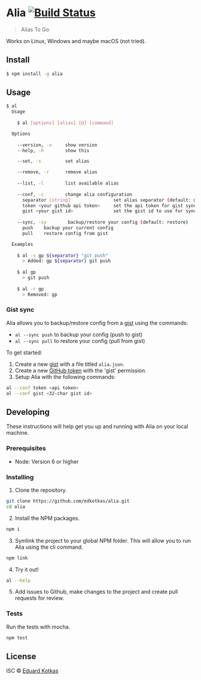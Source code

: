 # Alia [![Build Status](https://travis-ci.org/edkotkas/alia.svg?branch=master)](https://travis-ci.org/edkotkas/alia)

> Alias To Go

Works on Linux, Windows and maybe macOS (not tried).

## Install

```bash
$ npm install -g alia
```

## Usage

```bash
$ al
  Usage
  
    $ al [options] [alias] [@] [command]

  Options
  
    --version, -v     show version
    --help, -h        show this

    --set, -s         set alias 

    --remove, -r      remove alias
    
    --list, -l        list available alias
    
    --conf, -c        change alia configuration
      separator [string]                set alias separator (default: @)   
      token <your github api token>     set the api token for gist sync
      gist <your gist id>               set the gist id to use for sync
      
    --sync, -sy        backup/restore your config (default: restore)
      push    backup your current config
      pull    restore config from gist

  Examples
  
    $ al -s gp ${separator} "git push"
      > Added: gp ${separator} git push
      
    $ al gp
      > git push
      
    $ al -r gp
      > Removed: gp
```

### Gist sync

Alia allows you to backup/restore config from a [gist](http://gist.github.com) using the commands:

- `al --sync push` to backup your config (push to gist)
- `al --sync pull` to restore your config (pull from gist)

To get started:

1. Create a new [gist](http://gist.github.com) with a file titled `alia.json`.
2. Create a new [GitHub token](https://github.com/settings/tokens) with the 'gist' permission.
3. Setup Alia with the following commands:

```bash
al --conf token <api token>
al --conf gist <32-char gist id>
```

## Developing
These instructions will help get you up and running with Alia on your local machine.

### Prerequisites

- Node: Version 6 or higher

### Installing
1. Clone the repository.
```bash
git clone https://github.com/edkotkas/alia.git
cd alia
```

2. Install the NPM packages.
```bash
npm i
```

3. Symlink the project to your global NPM folder. This will allow you to run Alia using the cli command.
```bash
npm link
```
4. Try it out!
```bash
al --help
```

5. Add issues to Github, make changes to the project and create pull requests for review.

### Tests
Run the tests with mocha.
```bash
npm test
```

## License

ISC © [Eduard Kotkas](https://edkotkas.me)
